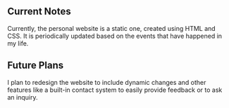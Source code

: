 ## Current Notes
Currently, the personal website is a static one, created using HTML and CSS. It is periodically updated based on the events that have happened in my life.

## Future Plans
I plan to redesign the website to include dynamic changes and other features like a built-in contact system to easily provide feedback or to ask an inquiry.
